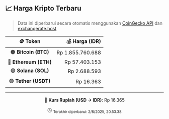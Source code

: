 

<!-- HARGA_KRIPTO -->
## 📈 Harga Kripto Terbaru

> Data ini diperbarui secara otomatis menggunakan [CoinGecko API](https://www.coingecko.com/) dan [exchangerate.host](https://exchangerate.host/)

<div align="center">

| 🪙 Token | 💰 Harga (IDR) |
|:------:|---------------:|
| 🟠 **Bitcoin (BTC)**   | Rp 1.855.760.688 |
| 🔵 **Ethereum (ETH)**  | Rp 57.403.153 |
| 🟣 **Solana (SOL)**    | Rp 2.688.593 |
| 🟢 **Tether (USDT)**   | Rp 16.363 |

---

💱 **Kurs Rupiah (USD → IDR)**: Rp 16.365

🕒 <sub>Terakhir diperbarui: 2/8/2025, 20.53.38</sub>

</div>
<!-- /HARGA_KRIPTO -->